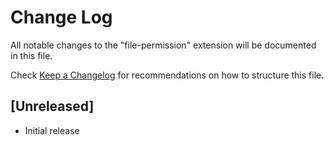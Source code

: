 # Change Log

All notable changes to the "file-permission" extension will be documented in this file.

Check [Keep a Changelog](http://keepachangelog.com/) for recommendations on how to structure this file.

## [Unreleased]

- Initial release